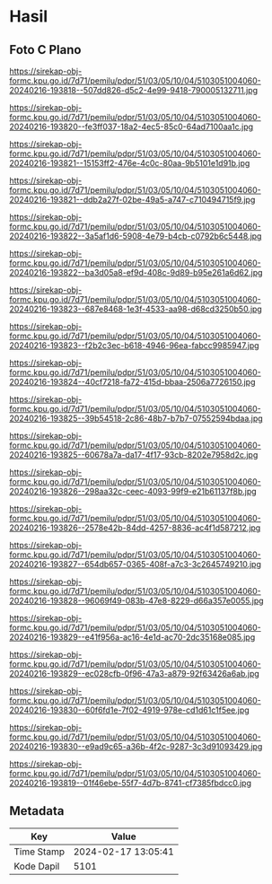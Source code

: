 # Hasil

## Foto C Plano

https://sirekap-obj-formc.kpu.go.id/7d71/pemilu/pdpr/51/03/05/10/04/5103051004060-20240216-193818--507dd826-d5c2-4e99-9418-790005132711.jpg

https://sirekap-obj-formc.kpu.go.id/7d71/pemilu/pdpr/51/03/05/10/04/5103051004060-20240216-193820--fe3ff037-18a2-4ec5-85c0-64ad7100aa1c.jpg

https://sirekap-obj-formc.kpu.go.id/7d71/pemilu/pdpr/51/03/05/10/04/5103051004060-20240216-193821--15153ff2-476e-4c0c-80aa-9b5101e1d91b.jpg

https://sirekap-obj-formc.kpu.go.id/7d71/pemilu/pdpr/51/03/05/10/04/5103051004060-20240216-193821--ddb2a27f-02be-49a5-a747-c710494715f9.jpg

https://sirekap-obj-formc.kpu.go.id/7d71/pemilu/pdpr/51/03/05/10/04/5103051004060-20240216-193822--3a5af1d6-5908-4e79-b4cb-c0792b6c5448.jpg

https://sirekap-obj-formc.kpu.go.id/7d71/pemilu/pdpr/51/03/05/10/04/5103051004060-20240216-193822--ba3d05a8-ef9d-408c-9d89-b95e261a6d62.jpg

https://sirekap-obj-formc.kpu.go.id/7d71/pemilu/pdpr/51/03/05/10/04/5103051004060-20240216-193823--687e8468-1e3f-4533-aa98-d68cd3250b50.jpg

https://sirekap-obj-formc.kpu.go.id/7d71/pemilu/pdpr/51/03/05/10/04/5103051004060-20240216-193823--f2b2c3ec-b618-4946-96ea-fabcc9985947.jpg

https://sirekap-obj-formc.kpu.go.id/7d71/pemilu/pdpr/51/03/05/10/04/5103051004060-20240216-193824--40cf7218-fa72-415d-bbaa-2506a7726150.jpg

https://sirekap-obj-formc.kpu.go.id/7d71/pemilu/pdpr/51/03/05/10/04/5103051004060-20240216-193825--39b54518-2c86-48b7-b7b7-07552594bdaa.jpg

https://sirekap-obj-formc.kpu.go.id/7d71/pemilu/pdpr/51/03/05/10/04/5103051004060-20240216-193825--60678a7a-da17-4f17-93cb-8202e7958d2c.jpg

https://sirekap-obj-formc.kpu.go.id/7d71/pemilu/pdpr/51/03/05/10/04/5103051004060-20240216-193826--298aa32c-ceec-4093-99f9-e21b61137f8b.jpg

https://sirekap-obj-formc.kpu.go.id/7d71/pemilu/pdpr/51/03/05/10/04/5103051004060-20240216-193826--2578e42b-84dd-4257-8836-ac4f1d587212.jpg

https://sirekap-obj-formc.kpu.go.id/7d71/pemilu/pdpr/51/03/05/10/04/5103051004060-20240216-193827--654db657-0365-408f-a7c3-3c2645749210.jpg

https://sirekap-obj-formc.kpu.go.id/7d71/pemilu/pdpr/51/03/05/10/04/5103051004060-20240216-193828--96069f49-083b-47e8-8229-d66a357e0055.jpg

https://sirekap-obj-formc.kpu.go.id/7d71/pemilu/pdpr/51/03/05/10/04/5103051004060-20240216-193829--e41f956a-ac16-4e1d-ac70-2dc35168e085.jpg

https://sirekap-obj-formc.kpu.go.id/7d71/pemilu/pdpr/51/03/05/10/04/5103051004060-20240216-193829--ec028cfb-0f96-47a3-a879-92f63426a6ab.jpg

https://sirekap-obj-formc.kpu.go.id/7d71/pemilu/pdpr/51/03/05/10/04/5103051004060-20240216-193830--60f6fd1e-7f02-4919-978e-cd1d61c1f5ee.jpg

https://sirekap-obj-formc.kpu.go.id/7d71/pemilu/pdpr/51/03/05/10/04/5103051004060-20240216-193830--e9ad9c65-a36b-4f2c-9287-3c3d91093429.jpg

https://sirekap-obj-formc.kpu.go.id/7d71/pemilu/pdpr/51/03/05/10/04/5103051004060-20240216-193819--01f46ebe-55f7-4d7b-8741-cf7385fbdcc0.jpg


## Metadata

| Key        | Value               |
| ---------- | ------------------- |
| Time Stamp | 2024-02-17 13:05:41 |
| Kode Dapil | 5101                |



